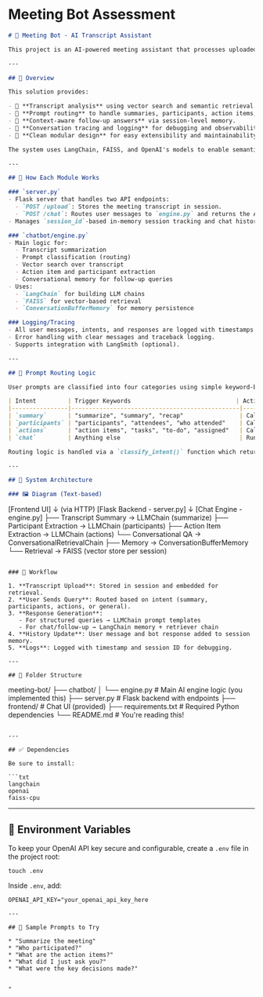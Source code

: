 # Meeting Bot Assessment

```markdown
# 🧠 Meeting Bot - AI Transcript Assistant

This project is an AI-powered meeting assistant that processes uploaded meeting transcripts and enables users to chat with it for summaries, decisions, action items, participants, and follow-up contextual questions. It supports session-level memory and prompt intent routing to intelligently handle user queries.

---

## 📌 Overview

This solution provides:

- 📄 **Transcript analysis** using vector search and semantic retrieval.
- 🔁 **Prompt routing** to handle summaries, participants, action items, and general questions.
- 🧠 **Context-aware follow-up answers** via session-level memory.
- 🧭 **Conversation tracing and logging** for debugging and observability.
- 🧾 **Clean modular design** for easy extensibility and maintainability.

The system uses LangChain, FAISS, and OpenAI's models to enable semantic understanding and interactive conversation over meeting content.

---

## 🧩 How Each Module Works

### `server.py`
- Flask server that handles two API endpoints:
  - `POST /upload`: Stores the meeting transcript in session.
  - `POST /chat`: Routes user messages to `engine.py` and returns the AI-generated response.
- Manages `session_id`-based in-memory session tracking and chat history.

### `chatbot/engine.py`
- Main logic for:
  - Transcript summarization
  - Prompt classification (routing)
  - Vector search over transcript
  - Action item and participant extraction
  - Conversational memory for follow-up queries
- Uses:
  - `LangChain` for building LLM chains
  - `FAISS` for vector-based retrieval
  - `ConversationBufferMemory` for memory persistence

### Logging/Tracing
- All user messages, intents, and responses are logged with timestamps.
- Error handling with clear messages and traceback logging.
- Supports integration with LangSmith (optional).

---

## 🔁 Prompt Routing Logic

User prompts are classified into four categories using simple keyword-based routing:

| Intent         | Trigger Keywords                              | Action Taken                             |
|----------------|------------------------------------------------|------------------------------------------|
| `summary`      | "summarize", "summary", "recap"                | Calls `summarize_transcript()`           |
| `participants` | "participants", "attendees", "who attended"    | Calls `extract_participants()`           |
| `actions`      | "action items", "tasks", "to-do", "assigned"   | Calls `extract_action_items()`           |
| `chat`         | Anything else                                  | Runs through `ConversationalRetrievalChain` for follow-up or QA |

Routing logic is handled via a `classify_intent()` function which returns the intent and dynamically selects the appropriate handler.

---

## 🧠 System Architecture

### 🖼️ Diagram (Text-based)

```

\[Frontend UI]
↓ (via HTTP)
\[Flask Backend - server.py]
↓
\[Chat Engine - engine.py]
├── Transcript Summary       → LLMChain (summarize)
├── Participant Extraction   → LLMChain (participants)
├── Action Item Extraction   → LLMChain (actions)
└── Conversational QA        → ConversationalRetrievalChain
├── Memory            → ConversationBufferMemory
└── Retrieval         → FAISS (vector store per session)

```

### 🔧 Workflow

1. **Transcript Upload**: Stored in session and embedded for retrieval.
2. **User Sends Query**: Routed based on intent (summary, participants, actions, or general).
3. **Response Generation**:
   - For structured queries → LLMChain prompt templates
   - For chat/follow-up → LangChain memory + retriever chain
4. **History Update**: User message and bot response added to session memory.
5. **Logs**: Logged with timestamp and session ID for debugging.

---

## 📂 Folder Structure

```

meeting-bot/
├── chatbot/
│   └── engine.py         # Main AI engine logic (you implemented this)
├── server.py             # Flask backend with endpoints
├── frontend/             # Chat UI (provided)
├── requirements.txt      # Required Python dependencies
└── README.md             # You're reading this!

````

---

## ✅ Dependencies

Be sure to install:

```txt
langchain
openai
faiss-cpu
````

---

## 🔐 Environment Variables

To keep your OpenAI API key secure and configurable, create a `.env` file in the project root:

```
touch .env
```

Inside `.env`, add:

```env
OPENAI_API_KEY="your_openai_api_key_here

---

## 🧪 Sample Prompts to Try

* "Summarize the meeting"
* "Who participated?"
* "What are the action items?"
* "What did I just ask you?"
* "What were the key decisions made?"


"


